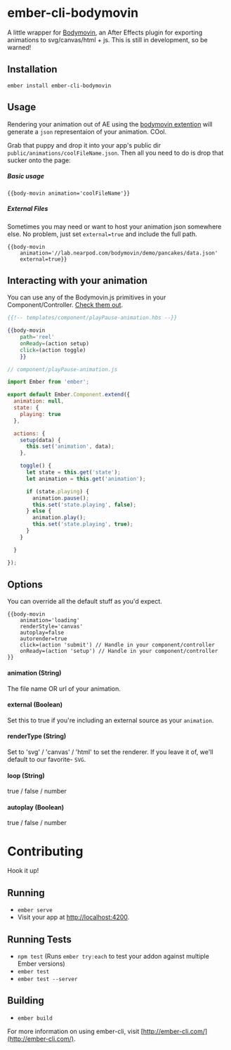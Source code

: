 # ember-cli-bodymovin

A little wrapper for [Bodymovin](https://github.com/bodymovin/bodymovin), an After Effects plugin for exporting animations to svg/canvas/html + js. This is still in development, so be warned!

## Installation

`ember install ember-cli-bodymovin`

## Usage

Rendering your animation out of AE using the [bodymovin extention](https://github.com/bodymovin/bodymovin#installing-extension-finally-the-plugin-is-on-the-adobe-add-ons) will generate a `json` representaion of your animation. COol.

Grab that puppy and drop it into your app's public dir `public/animations/coolFileName.json`. Then all you need to do is drop that sucker onto the page:

##### Basic usage
`{{body-movin animation='coolFileName'}}`

##### External Files

Sometimes you may need or want to host your animation json somewhere else. No problem, just set `external=true` and include the full path.
```
{{body-movin
	animation='//lab.nearpod.com/bodymovin/demo/pancakes/data.json'
	external=true}}
```

## Interacting with your animation
You can use any of the Bodymovin.js primitives in your Component/Controller. [Check them out](https://github.com/bodymovin/bodymovin#usage).

```hbs
{{!-- templates/component/playPause-animation.hbs --}}

{{body-movin
	path='reel'
	onReady=(action setup)
	click=(action toggle)
	}}

```

```javascript
// component/playPause-animation.js

import Ember from 'ember';

export default Ember.Component.extend({
  animation: null,
  state: {
    playing: true
  },

  actions: {
    setup(data) {
      this.set('animation', data);
    },

    toggle() {
      let state = this.get('state');
      let animation = this.get('animation');

      if (state.playing) {
        animation.pause();
        this.set('state.playing', false);
      } else {
        animation.play();
        this.set('state.playing', true);
      }
    }

  }

});

```


## Options
You can override all the default stuff as you'd expect.

```
{{body-movin
	animation='loading'
	renderStyle='canvas'
	autoplay=false
	autorender=true
	click=(action 'submit') // Handle in your component/controller
	onReady=(action 'setup') // Handle in your component/controller
}}
```

#### animation (String)
The file name OR url of your animation.

#### external (Boolean)
Set this to true if you're including an external source as your `animation`.

#### renderType (String)
Set to 'svg' / 'canvas' / 'html' to set the renderer. If you leave it of, we'll default to our favorite- `SVG`.

#### loop (String)
true / false / number

#### autoplay (Boolean)
true / false / number


# Contributing

Hook it up!

## Running

* `ember serve`
* Visit your app at [http://localhost:4200](http://localhost:4200).

## Running Tests

* `npm test` (Runs `ember try:each` to test your addon against multiple Ember versions)
* `ember test`
* `ember test --server`

## Building

* `ember build`

For more information on using ember-cli, visit [http://ember-cli.com/](http://ember-cli.com/).
